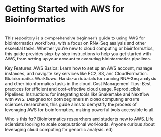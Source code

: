 # Getting Started with AWS for Bioinformatics

<Br>
This repository is a comprehensive beginner's guide to using AWS for bioinformatics workflows, with a focus on RNA-Seq analysis and other essential tasks. Whether you're new to cloud computing or bioinformatics, this guide provides step-by-step instructions to help you get started with AWS, from setting up your account to executing bioinformatics pipelines.

Key Features:
AWS Basics: Learn how to set up an AWS account, manage instances, and navigate key services like EC2, S3, and CloudFormation.
Bioinformatics Workflows: Hands-on tutorials for running RNA-Seq analysis and other bioinformatics tasks in the cloud.
Cost Management Tips: Best practices for efficient and cost-effective cloud usage.
Reproducible Pipelines: Instructions for integrating tools like Snakemake and Nextflow with AWS.
Designed for both beginners in cloud computing and life sciences researchers, this guide aims to demystify the process of leveraging AWS for bioinformatics, making powerful tools accessible to all.

Who is this for?
Bioinformatics researchers and students new to AWS.
Life scientists looking to scale computational workloads.
Anyone curious about leveraging cloud computing for genomic analysis.
ed)
